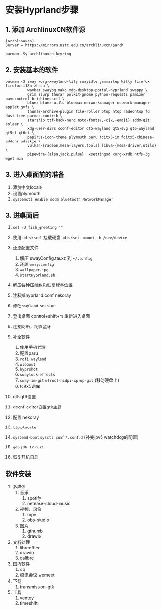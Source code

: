 # 安装Hyprland步骤

## 1. 添加 ArchlinuxCN软件源

```
[archlinuxcn]
Server = https://mirrors.ustc.edu.cn/archlinuxcn/$arch

pacman -Sy archlinuxcn-keyring
```

## 2. 安装基本的软件

```
pacman -S sway xorg-xwayland-lily swayidle gammastep kitty firefox firefox-i18n-zh-cn \
		  waybar swaybg mako xdg-desktop-portal-hyprland swappy \
          grim slurp thunar polkit-gnome python-requests pamixer pavucontrol brightnessctl \
          bluez bluez-utils blueman networkmanager network-manager-applet gvfs \ 
          thunar-archive-plugin file-roller btop htop radeontop fd dust tree pacman-contrib \
          starship ttf-hack-nerd noto-fonts{,-cjk,-emoji} sddm-git solaar \ 
          xdg-user-dirs dconf-editor qt5-wayland qt5-svg qt6-wayland qt5ct qt6ct \
          papirus-icon-theme plymouth paru fcitx5-im fcitx5-chinese-addons udiskie \
          vulkan-{radeon,mesa-layers,tools} libva-{mesa-driver,utils} \
          pipewire-{alsa,jack,pulse}  xsettingsd xorg-xrdb ntfs-3g wget man
```

## 3. 进入桌面前的准备

1. 添加中文locale
2. 设置plymouth
3. `systemctl enable sddm bluetooth NetworkManager`

## 3. 进桌面后

1. `set -U fish_greeting ""`
2. 使用 `udisksctl` 挂载硬盘 `udisksctl mount -b /dev/device`
3. 还原配置文件
   1. 解压 swayConfig.tar.xz 到 `~/.config`
   2. 还原 `sway/config`
   3. `wallpaper.jpg`
   4. `startHyprland.sh`

4. 解压各种压缩包和恢复程序位置
5. 注释掉hyprland.conf nekoray
6. 修改 `wayland-session`
7. 登出桌面 control+shift+m 重新进入桌面
8. 连接网络，配置蓝牙
9. 补全软件
   1. 使用手机代理
   2. 配置paru
   3. `rofi wayland`
   4. `wlogout`
   5. `hyprshot`
   6. `swaylock-effects`
   7. `sway-im-git` `wlroot-hidpi-xprop-git` (移动硬盘上)
   8. fcitx5词库
10. qt5 qt6设置
11. dconf-editor设置gtk主题
12. 配置 nekoray
13. `tlp` `plocate`
14. `systemd-boot` `sysctl conf` `*.conf.d` (补完ipv6 watchdog的配置)
15. `gdb` `jdk 17` `rust`
16. 恢复开机自启

## 软件安装

1. 多媒体
   1. 音乐
      1. spotify
      2. netease-cloud-music
   2. 视频、录像
      1. mpv
      2. obs-studio
   3. 图片
      1. gthumb
      2. drawio
2. 文档处理
   1. libreoffice
   2. drawio
   3. calibre
3. 国内软件
   1. qq
   2. 腾讯会议 wemeet
4. 下载
   1. transmission-gtk
5. 工具
   1. ventoy
   2. timeshift